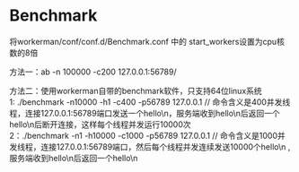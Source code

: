 Benchmark 
=========

将workerman/conf/conf.d/Benchmark.conf 中的 start_workers设置为cpu核数的8倍

方法一：ab -n 100000 -c200 127.0.0.1:56789/  

方法二：使用workerman自带的benchmark软件，只支持64位linux系统  
1: ./benchmark -n10000 -h1 -c400 -p56789 127.0.0.1    // 命令含义是400并发线程，连接127.0.0.1:56789端口发送一个hello\n，服务端收到hello\n后返回一个hello\n后断开连接，这样每个线程并发运行10000次  
2：./benchmark -n1 -h10000 -c1000 -p56789 127.0.0.1    // 命令含义是1000并发线程，连接127.0.0.1:56789端口，然后每个线程并发连续发送10000个hello\n ,服务端收到hello\n后返回一个hello\n